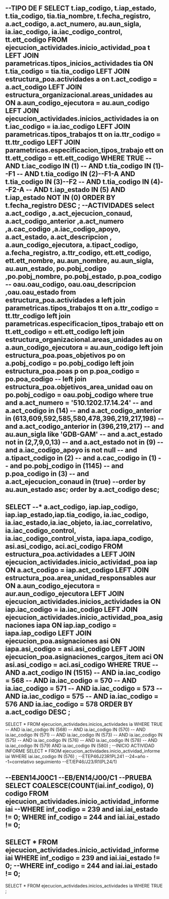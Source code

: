 --TIPO DE F
SELECT	t.iap_codigo, t.iap_estado, t.tia_codigo, tia.tia_nombre, t.fecha_registro,
        a.act_codigo, a.act_numero,
        au.aun_sigla, 
        ia.iac_codigo, ia.iac_codigo_control,
        tt.ett_codigo
FROM	ejecucion_actividades.inicio_actividad_poa t
		LEFT JOIN parametricas.tipos_inicios_actividades tia ON t.tia_codigo = tia.tia_codigo
        LEFT JOIN estructura_poa.actividades a on t.act_codigo = a.act_codigo
        LEFT JOIN estructura_organizacional.areas_unidades au ON a.aun_codigo_ejecutora = au.aun_codigo 
        LEFT JOIN ejecucion_actividades.inicios_actividades ia on t.iac_codigo = ia.iac_codigo
        LEFT JOIN parametricas.tipos_trabajos tt on ia.ttr_codigo = tt.ttr_codigo
        LEFT JOIN parametricas.especificacion_tipos_trabajo ett on tt.ett_codigo = ett.ett_codigo
WHERE	TRUE
--      AND t.iac_codigo IN (1)
--		AND t.tia_codigo IN (1)--F1
--		AND t.tia_codigo IN (2)--F1-A
		AND t.tia_codigo IN (3)--F2
--		AND t.tia_codigo IN (4)--F2-A
--		AND t.iap_estado IN (5)
        AND t.iap_estado NOT IN (0)
ORDER BY t.fecha_registro DESC
;
--ACTIVIDADES
select 	a.act_codigo , a.act_ejecucion_conaud, a.act_codigo_anterior ,a.act_numero ,a.cac_codigo ,a.iac_codigo_apoyo, a.act_estado, a.act_descripcion , a.aun_codigo_ejecutora, a.tipact_codigo, a.fecha_registro, a.ttr_codigo, 
		ett.ett_codigo, ett.ett_nombre, 
		au.aun_nombre, au.aun_sigla, au.aun_estado,
		po.pobj_codigo ,po.pobj_nombre, po.pobj_estado,
		p.poa_codigo
--		oau.oau_codigo, oau.oau_descripcion ,oau.oau_estado 
from 	estructura_poa.actividades a
		left join parametricas.tipos_trabajos tt on a.ttr_codigo = tt.ttr_codigo
		left join parametricas.especificacion_tipos_trabajo ett on tt.ett_codigo = ett.ett_codigo 
		left join estructura_organizacional.areas_unidades au on a.aun_codigo_ejecutora = au.aun_codigo 
		left join estructura_poa.poas_objetivos po on a.pobj_codigo = po.pobj_codigo 
		left join estructura_poa.poas p on p.poa_codigo = po.poa_codigo
--		left join estructura_poa.objetivos_area_unidad oau on po.pobj_codigo = oau.pobj_codigo 
where	true 	
		and a.act_numero = '510.1202.17.14.24'
--		and a.act_codigo in (14)
--		and a.act_codigo_anterior in (613,609,592,585,580,478,396,219,217,198)
--		and a.act_codigo_anterior in (396,219,217)
--		and au.aun_sigla like 'GDB-GAM'
--		and a.act_estado not in (2,7,9,0,13)
--		and a.act_estado not in (9)
--		and a.iac_codigo_apoyo is not null
--		and a.tipact_codigo in (2)
--		and a.cac_codigo in (1)
--		and po.pobj_codigo in (1145)
--		and p.poa_codigo in (3)
--		and a.act_ejecucion_conaud in (true)
--order by au.aun_estado asc;
order by a.act_codigo desc;
--
SELECT	--*
		a.act_codigo,
		iap.iap_codigo, iap.iap_estado,iap.tia_codigo, 
		ia.iac_codigo, ia.iac_estado,ia.iac_objeto, ia.iac_correlativo, ia.iac_codigo_control, ia.iac_codigo_control_vista, 
		iapa.iapa_codigo,
		asi.asi_codigo,
		aci.aci_codigo
FROM	estructura_poa.actividades a
		LEFT JOIN ejecucion_actividades.inicio_actividad_poa iap ON a.act_codigo = iap.act_codigo
		LEFT JOIN estructura_poa.area_unidad_responsables aur ON a.aun_codigo_ejecutora = aur.aun_codigo_ejecutora
		LEFT JOIN ejecucion_actividades.inicios_actividades ia ON iap.iac_codigo = ia.iac_codigo
		LEFT JOIN ejecucion_actividades.inicio_actividad_poa_asignaciones iapa ON iap.iap_codigo = iapa.iap_codigo
		LEFT JOIN ejecucion_poa.asignaciones asi ON iapa.asi_codigo = asi.asi_codigo
		LEFT JOIN ejecucion_poa.asignaciones_cargos_item aci ON asi.asi_codigo = aci.asi_codigo
WHERE	TRUE
--		AND a.act_codigo IN (1515)
--		AND ia.iac_codigo = 568
--		AND ia.iac_codigo = 570
--		AND ia.iac_codigo = 571
--		AND ia.iac_codigo = 573
--		AND ia.iac_codigo = 575
--		AND ia.iac_codigo = 576
		AND ia.iac_codigo = 578
ORDER BY a.act_codigo DESC 
;
--
SELECT 	*
FROM 	ejecucion_actividades.inicios_actividades ia 
WHERE  	TRUE 
--		AND ia.iac_codigo IN (568)
--		AND ia.iac_codigo IN (570)
--		AND ia.iac_codigo IN (571)
--		AND ia.iac_codigo IN (573)
--		AND ia.iac_codigo IN (575)
--		AND ia.iac_codigo IN (576)
--		AND ia.iac_codigo IN (578)
--		AND ia.iac_codigo IN (579)
		AND ia.iac_codigo IN (580)
;
--INICIO ACTIVIDAD INFORME
SELECT 	*
FROM 	ejecucion_actividades.inicio_actividad_informe iai 
WHERE 	iai.iac_codigo IN (576)
;
--ETEP46J23R1PL241
--24=año
--1=correlativo seguimiento
--ET/EP46/J23/R1(PL24/1)

--EBEN14J00C1
--EB/EN14/J00/C1
--PRUEBA
SELECT COALESCE(COUNT(iai.inf_codigo), 0) codigo
FROM ejecucion_actividades.inicio_actividad_informe iai
--WHERE inf_codigo  = 239 and iai.iai_estado != 0;
WHERE inf_codigo  = 244 and iai.iai_estado != 0;
--
SELECT *
FROM ejecucion_actividades.inicio_actividad_informe iai
WHERE inf_codigo  = 239 and iai.iai_estado != 0;
--WHERE inf_codigo  = 244 and iai.iai_estado != 0;
--
SELECT 	*
FROM 	ejecucion_actividades.inicios_actividades ia 
WHERE 	TRUE 
;


